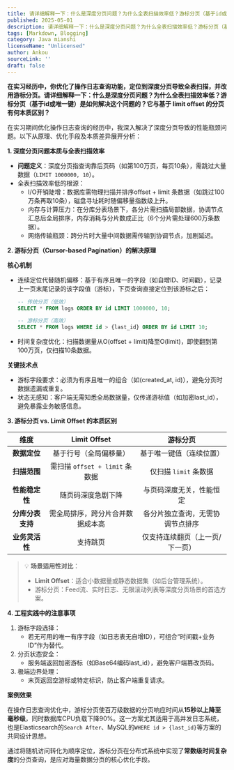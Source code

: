 ```yaml
---
title: 请详细解释一下：什么是深度分页问题？为什么全表扫描效率低？游标分页（基于id或唯一键）是如何解决这个问题的？它与基于 limit offset 的分页有何本质区别？
published: 2025-05-01
description: 请详细解释一下：什么是深度分页问题？为什么全表扫描效率低？游标分页（基于id或唯一键）是如何解决这个问题的？它与基于 limit offset 的分页有何本质区别？
tags: [Markdown, Blogging]
category: Java mianshi
licenseName: "Unlicensed"
author: Ankou
sourceLink: ''
draft: false
---
```

**在实习经历中，你优化了操作日志查询功能，定位到深度分页导致全表扫描，并改用游标分页。请详细解释一下：什么是深度分页问题？为什么全表扫描效率低？游标分页（基于id或唯一键）是如何解决这个问题的？它与基于 limit offset 的分页有何本质区别？**

在实习期间优化操作日志查询的经历中，我深入解决了深度分页导致的性能瓶颈问题。以下从原理、优化手段及本质差异展开分析：

**1. 深度分页问题本质与全表扫描效率**

- **问题定义**：深度分页指查询靠后页码（如第100万页，每页10条），需跳过大量数据（`LIMIT 1000000, 10`）。
- 全表扫描效率低的根源：
  - I/O开销陡增：数据库需物理扫描并排序offset + limit 条数据（如跳过100万条再取10条），磁盘寻址耗时随偏移量指数级上升。
  - 内存与计算压力：在分库分表场景下，各分片需扫描局部数据，协调节点汇总后全局排序，内存消耗与分片数成正比（6个分片需处理600万条数据）。
  - 网络传输瓶颈：跨分片时大量中间数据需传输到协调节点，加剧延迟。

**2. 游标分页（Cursor-based Pagination）的解决原理**

**核心机制**

- 连续定位代替随机偏移：基于有序且唯一的字段（如自增ID、时间戳），记录上一页末尾记录的该字段值（游标），下页查询直接定位到该游标之后：

  ```sql
  -- 传统分页（低效）
  SELECT * FROM logs ORDER BY id LIMIT 1000000, 10; 
  
  -- 游标分页（高效）
  SELECT * FROM logs WHERE id > {last_id} ORDER BY id LIMIT 10;
  ```

- 时间复杂度优化：扫描数据量从O(offset + limit)降至O(limit)，即使翻到第100万页，仅扫描10条数据。

**关键技术点**

- 游标字段要求：必须为有序且唯一的组合（如(created_at, id)），避免分页时数据遗漏或重复。
- 状态无感知：客户端无需知悉全局数据量，仅传递游标值（如加密last_id），避免暴露业务敏感信息。

**3. 游标分页 vs. Limit Offset 的本质区别**

|     **维度**     |         **Limit Offset**         |           **游标分页**           |
| :--------------: | :------------------------------: | :------------------------------: |
|   **数据定位**   |      基于行号（全局偏移量）      |     基于唯一键值（连续位置）     |
|   **扫描范围**   |  需扫描 `offset + limit` 条数据  |      仅扫描 `limit` 条数据       |
|  **性能稳定性**  |        随页码深度急剧下降        |     与页码深度无关，性能恒定     |
| **分库分表支持** | 需全局排序，跨分片合并数据成本高 | 各分片独立查询，无需协调节点排序 |
|  **业务灵活性**  |             支持跳页             | 仅支持连续翻页（上一页/下一页）  |

> 💡 **场景适用性对比**：
>
> - **Limit Offset**：适合小数据量或静态数据集（如后台管理系统）。
> - 游标分页：Feed流、实时日志、无限滚动列表等深度分页场景的首选方案。

**4. 工程实践中的注意事项**

1. 游标字段选择：
   - 若无可用的唯一有序字段（如日志表无自增ID），可组合“时间戳+业务ID”作为替代。
2. 分页状态安全：
   - 服务端返回加密游标（如Base64编码last_id），避免客户端篡改页码。
3. 极端边界处理：
   - 末页返回空游标或特定标识，防止客户端重复请求。

**案例效果**

在操作日志查询优化中，游标分页使百万级数据的分页响应时间从**15秒以上降至毫秒级**，同时数据库CPU负载下降90%。这一方案尤其适用于高并发日志系统，也是Elasticsearch的`Search After`、MySQL的`WHERE id > {last_id}`等方案的共同设计思想。

通过将随机访问转化为顺序定位，游标分页在分布式系统中实现了**常数级时间复杂度**的分页查询，是应对海量数据分页的核心优化手段。
